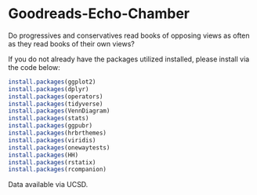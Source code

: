 # Goodreads-Echo-Chamber
Do progressives and conservatives read books of opposing views as often as they read books of their own views?

If you do not already have the packages utilized installed, please install via the code below:

```R
install.packages(ggplot2)
install.packages(dplyr)
install.packages(operators)
install.packages(tidyverse)
install.packages(VennDiagram)
install.packages(stats)
install.packages(ggpubr)
install.packages(hrbrthemes)
install.packages(viridis)
install.packages(onewaytests)
install.packages(HH)
install.packages(rstatix)
install.packages(rcompanion)
```

Data available via UCSD.
